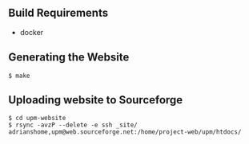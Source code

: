 ## Build Requirements
* docker

## Generating the Website
```
$ make
```

## Uploading website to Sourceforge
```
$ cd upm-website
$ rsync -avzP --delete -e ssh _site/ adrianshome,upm@web.sourceforge.net:/home/project-web/upm/htdocs/
```